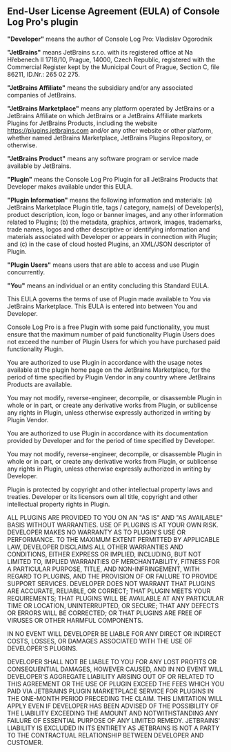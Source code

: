 ## End-User License Agreement (EULA) of Console Log Pro's plugin ##

**"Developer"** means the author of Console Log Pro: Vladislav Ogorodnik

**"JetBrains"** means JetBrains s.r.o. with its registered office at Na Hřebenech II 1718/10, Prague, 14000, Czech Republic, registered with the Commercial Register kept by the Municipal Court of Prague, Section C, file 86211, ID.Nr.: 265 02 275.

**"JetBrains Affiliate"** means the subsidiary and/or any associated companies of JetBrains.

**"JetBrains Marketplace"** means any platform operated by JetBrains or a JetBrains Affiliate on which JetBrains or a JetBrains Affiliate markets Plugins for JetBrains Products, including the website https://plugins.jetbrains.com and/or any other website or other platform, whether named JetBrains Marketplace, JetBrains Plugins Repository, or otherwise.

**"JetBrains Product"** means any software program or service made available by JetBrains.

**"Plugin"** means the Console Log Pro Plugin for all JetBrains Products that Developer makes available under this EULA.

**"Plugin Information"** means the following information and materials: 
(a) JetBrains Marketplace Plugin title, tags / category, name(s) of Developer(s), product description, icon, logo or banner images, and any other information related to Plugins; 
(b) the metadata, graphics, artwork, images, trademarks, trade names, logos and other descriptive or identifying information and materials associated with Developer or appears in connection with Plugin; and 
(c) in the case of cloud hosted Plugins, an XML/JSON descriptor of Plugin.

**"Plugin Users"** means users that are able to access and use Plugin concurrently.

**"You"** means an individual or an entity concluding this Standard EULA.

This EULA governs the terms of use of Plugin made available to You via JetBrains Marketplace. This EULA is entered into between You and Developer.

Console Log Pro is a free Plugin with some paid functionality, you must ensure that the maximum number of paid functionality Plugin Users does not exceed the number of Plugin Users for which you have purchased paid functionality Plugin.

You are authorized to use Plugin in accordance with the usage notes available at the plugin home page on the JetBrains Marketplace, for the period of time specified by Plugin Vendor in any country where JetBrains Products are available.

You may not modify, reverse-engineer, decompile, or disassemble Plugin in whole or in part, or create any derivative works from Plugin, or sublicense any rights in Plugin, unless otherwise expressly authorized in writing by Plugin Vendor.

You are authorized to use Plugin in accordance with its documentation provided by Developer and for the period of time specified by Developer.

You may not modify, reverse-engineer, decompile, or disassemble Plugin in whole or in part, or create any derivative works from Plugin, or sublicense any rights in Plugin, unless otherwise expressly authorized in writing by Developer.

Plugin is protected by copyright and other intellectual property laws and treaties. Developer or its licensors own all title, copyright and other intellectual property rights in Plugin.

ALL PLUGINS ARE PROVIDED TO YOU ON AN "AS IS" AND "AS AVAILABLE" BASIS WITHOUT WARRANTIES. USE OF PLUGINS IS AT YOUR OWN RISK. DEVELOPER MAKES NO WARRANTY AS TO PLUGIN'S USE OR PERFORMANCE. TO THE MAXIMUM EXTENT PERMITTED BY APPLICABLE LAW, DEVELOPER DISCLAIMS ALL OTHER WARRANTIES AND CONDITIONS, EITHER EXPRESS OR IMPLIED, INCLUDING, BUT NOT LIMITED TO, IMPLIED WARRANTIES OF MERCHANTABILITY, FITNESS FOR A PARTICULAR PURPOSE, TITLE, AND NON-INFRINGEMENT, WITH REGARD TO PLUGINS, AND THE PROVISION OF OR FAILURE TO PROVIDE SUPPORT SERVICES. DEVELOPER DOES NOT WARRANT THAT PLUGINS ARE ACCURATE, RELIABLE, OR CORRECT; THAT PLUGIN MEETS YOUR REQUIREMENTS; THAT PLUGINS WILL BE AVAILABLE AT ANY PARTICULAR TIME OR LOCATION, UNINTERRUPTED, OR SECURE; THAT ANY DEFECTS OR ERRORS WILL BE CORRECTED; OR THAT PLUGINS ARE FREE OF VIRUSES OR OTHER HARMFUL COMPONENTS.

IN NO EVENT WILL DEVELOPER BE LIABLE FOR ANY DIRECT OR INDIRECT COSTS, LOSSES, OR DAMAGES ASSOCIATED WITH THE USE OF DEVELOPER'S PLUGINS.

DEVELOPER SHALL NOT BE LIABLE TO YOU FOR ANY LOST PROFITS OR CONSEQUENTIAL DAMAGES, HOWEVER CAUSED, AND IN NO EVENT WILL DEVELOPER'S AGGREGATE LIABILITY ARISING OUT OF OR RELATED TO THIS AGREEMENT OR THE USE OF PLUGIN EXCEED THE FEES WHICH YOU PAID VIA JETBRAINS PLUGIN MARKETPLACE SERVICE FOR PLUGINS IN THE ONE-MONTH PERIOD PRECEDING THE CLAIM.
THIS LIMITATION WILL APPLY EVEN IF DEVELOPER HAS BEEN ADVISED OF THE POSSIBILITY OF THE LIABILITY EXCEEDING THE AMOUNT AND NOTWITHSTANDING ANY FAILURE OF ESSENTIAL PURPOSE OF ANY LIMITED REMEDY. JETBRAINS' LIABILITY IS EXCLUDED IN ITS ENTIRETY AS JETBRAINS IS NOT A PARTY TO THE CONTRACTUAL RELATIONSHIP BETWEEN DEVELOPER AND CUSTOMER.
